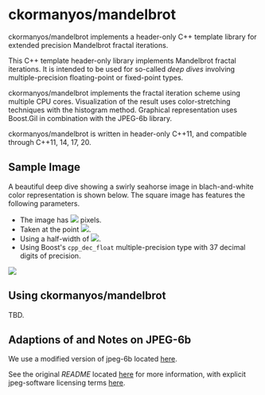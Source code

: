 ckormanyos/mandelbrot
==================

ckormanyos/mandelbrot implements a header-only C++ template library for
extended precision Mandelbrot fractal iterations.

This C++ template header-only library implements Mandelbrot fractal iterations.
It is intended to be used for so-called _deep_ _dives_ involving multiple-precision
floating-point or fixed-point types.

ckormanyos/mandelbrot implements the fractal iteration scheme using multiple
CPU cores. Visualization of the result uses color-stretching techniques with the
histogram method. Graphical representation uses Boost.Gil in combination with the
JPEG-6b library.

ckormanyos/mandelbrot is written in header-only C++11, and compatible through C++11, 14, 17, 20.

## Sample Image

A beautiful deep dive showing a swirly seahorse image in blach-and-white color representation
is shown below. The square image has features the following parameters.

  - The image has <img src="https://render.githubusercontent.com/render/math?math=2048\,\times\,2048"> pixels.
  - Taken at the point <img src="https://render.githubusercontent.com/render/math?math=(-0.7453983606667815,\,0.1125046349959942)">.
  - Using a half-width of <img src="https://render.githubusercontent.com/render/math?math=1.76E-12">.
  - Using Boost's `cpp_dec_float` multiple-precision type with 37 decimal digits of precision.

![](./images/mandelbrot_MANDELBROT_05_SEAHORSES.jpg)

## Using ckormanyos/mandelbrot

TBD.

## Adaptions of and Notes on JPEG-6b

We use a modified version of jpeg-6b located [here](./jpeg-6b-2022).

See the original _README_ located [here](./jpeg-6b-2022)
for more information, with explicit jpeg-software licensing terms
[here](https://github.com/ckormanyos/mandelbrot/blob/78114ab4bc2ba14e9abe8f113f2e0cf4d422cb9f/jpeg-6b-2022/README#L111).
